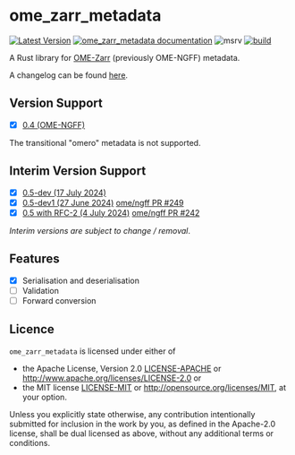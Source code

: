 # ome_zarr_metadata

[![Latest Version](https://img.shields.io/crates/v/ome_zarr_metadata.svg)](https://crates.io/crates/ome_zarr_metadata)
[![ome_zarr_metadata documentation](https://docs.rs/ome_zarr_metadata/badge.svg)](https://docs.rs/ome_zarr_metadata)
![msrv](https://img.shields.io/crates/msrv/ome_zarr_metadata)
[![build](https://github.com/LDeakin/rust_ome_zarr_metadata/actions/workflows/ci.yml/badge.svg)](https://github.com/LDeakin/rust_ome_zarr_metadata/actions/workflows/ci.yml)

A Rust library for [OME-Zarr](https://ngff.openmicroscopy.org/latest/) (previously OME-NGFF) metadata.

A changelog can be found [here](https://github.com/LDeakin/rust_ome_zarr_metadata/blob/main/CHANGELOG.md).

## Version Support
 - [x] [0.4 (OME-NGFF)](https://ngff.openmicroscopy.org/0.4/>)

The transitional "omero" metadata is not supported.

## Interim Version Support
 - [x] [0.5-dev (17 July 2024)](https://ngff.openmicroscopy.org/latest/)
 - [x] [0.5-dev1 (27 June 2024)](https://ngff--249.org.readthedocs.build/0.5-dev1/) [ome/ngff PR #249](https://github.com/ome/ngff/pull/249)
 - [x] [0.5 with RFC-2 (4 July 2024)](https://ngff--242.org.readthedocs.build/latest/index.html) [ome/ngff PR #242](https://github.com/ome/ngff/pull/242)

*Interim versions are subject to change / removal*.

## Features
 - [x] Serialisation and deserialisation
 - [ ] Validation
 - [ ] Forward conversion

## Licence
`ome_zarr_metadata` is licensed under either of
 - the Apache License, Version 2.0 [LICENSE-APACHE](./LICENCE-APACHE) or <http://www.apache.org/licenses/LICENSE-2.0> or
 - the MIT license [LICENSE-MIT](./LICENCE-MIT) or <http://opensource.org/licenses/MIT>, at your option.

Unless you explicitly state otherwise, any contribution intentionally submitted for inclusion in the work by you, as defined in the Apache-2.0 license, shall be dual licensed as above, without any additional terms or conditions.
